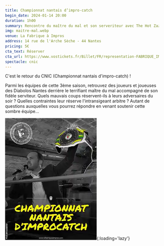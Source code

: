 ```yaml
---
title: Championnat nantais d’impro-catch
begin_date: 2024-01-14 20:00
duration: 1h00
summary: Rencontre du maître du mal et son serveriteur avec The Hot Zazou Swingers
img: maitre-mal.webp
venue: La Fabrique à Impros
address: 14 rue de l'Arche Sèche - 44 Nantes
pricing: 5€
cta_text: Réserver
cta_url: https://www.vostickets.fr/Billet/FR/representation-FABRIQUE_IMPROS-24607-0.wb?REFID=KLsjAAAAAAAIAA
spectacle: cnic
---
```


C'est le retour du CNIC (Championnat nantais d'impro-catch) !

Parmi les équipes de cette 3ème saison, retrouvez des joueurs et joueuses des Diabolos Nantes derrière le terrifiant maître du mal accompagné de son fidèle serviteur. Quels mauvais coups réservent-ils à leurs adversaires du soir ? Quelles contraintes leur réserve l'intransigeant arbitre ? Autant de questions auxquelles vous pourrez répondre en venant soutenir cette sombre équipe...

![Championnat nantais d'impro-catch](/assets/img/cnic.webp){:loading='lazy'}
